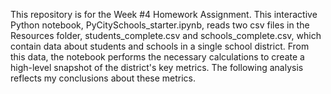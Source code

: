 This repository is for the Week #4 Homework Assignment. This interactive Python notebook, PyCitySchools_starter.ipynb, reads two csv files in the Resources folder, students_complete.csv and schools_complete.csv, which contain data about students and schools in a single school district.  From this data, the notebook performs the necessary calculations to create a high-level snapshot of the district's key metrics. The following analysis reflects my conclusions about these metrics.
